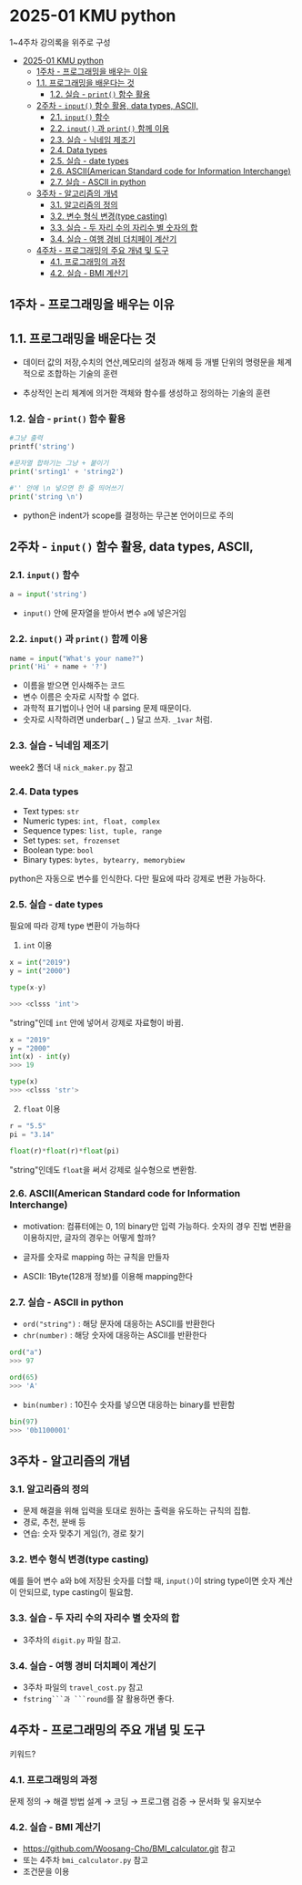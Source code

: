 2025-01 KMU python
=============

1~4주차 강의록을 위주로 구성

- [2025-01 KMU python](#2025-01-kmu-python)
  - [1주차 - 프로그래밍을 배우는 이유](#1주차---프로그래밍을-배우는-이유)
  - [1.1. 프로그래밍을 배운다는 것](#11-프로그래밍을-배운다는-것)
    - [1.2. 실습 - `print()` 함수 활용](#12-실습---print-함수-활용)
  - [2주차 - `input()` 함수 활용, data types, ASCII,](#2주차---input-함수-활용-data-types-ascii)
    - [2.1.  `input()` 함수](#21--input-함수)
    - [2.2. `input()` 과 `print()` 함께 이용](#22-input-과-print-함께-이용)
    - [2.3. 실습 - 닉네임 제조기](#23-실습---닉네임-제조기)
    - [2.4. Data types](#24-data-types)
    - [2.5. 실습 - date types](#25-실습---date-types)
    - [2.6. ASCII(American Standard code for Information Interchange)](#26-asciiamerican-standard-code-for-information-interchange)
    - [2.7. 실습 - ASCII in python](#27-실습---ascii-in-python)
  - [3주차 - 알고리즘의 개념](#3주차---알고리즘의-개념)
    - [3.1. 알고리즘의 정의](#31-알고리즘의-정의)
    - [3.2. 변수 형식 변경(type casting)](#32-변수-형식-변경type-casting)
    - [3.3. 실습 - 두 자리 수의 자리수 별 숫자의 합](#33-실습---두-자리-수의-자리수-별-숫자의-합)
    - [3.4. 실습 - 여행 경비 더치페이 계산기](#34-실습---여행-경비-더치페이-계산기)
  - [4주차 - 프로그래밍의 주요 개념 및 도구](#4주차---프로그래밍의-주요-개념-및-도구)
    - [4.1. 프로그래밍의 과정](#41-프로그래밍의-과정)
    - [4.2. 실습 - BMI 계산기](#42-실습---bmi-계산기)


## 1주차 - 프로그래밍을 배우는 이유
## 1.1. 프로그래밍을 배운다는 것

* 데이터 값의 저장,수치의 연산,메모리의 설정과 해제 등 개별 단위의 명령문을 체계적으로 조합하는 기술의 훈련

*  추상적인 논리 체계에 의거한 객체와 함수를 생성하고 정의하는 기술의 훈련
  

### 1.2. 실습 - `print()` 함수 활용

```python
#그냥 출력
printf('string')

#문자열 합하기는 그냥 + 붙이기
print('srting1' + 'string2')

#'' 안에 \n 넣으면 한 줄 띄어쓰기
print('string \n')
```

* python은 indent가 scope를 결정하는 무근본 언어이므로 주의

## 2주차 - `input()` 함수 활용, data types, ASCII, 

### 2.1.  `input()` 함수

```python
a = input('string')
```

* `input()` 안에 문자열을 받아서 변수 `a`에 넣은거임

### 2.2. `input()` 과 `print()` 함께 이용

```python
name = input("What's your name?")
print('Hi' + name + '?')
```
* 이름을 받으면 인사해주는 코드
* 변수 이름은 숫자로 시작할 수 없다. 
* 과학적 표기법이나 언어 내 parsing 문제 때문이다.
*  숫자로 시작하려면 underbar( _ ) 달고 쓰자. `_1var` 처럼.


### 2.3. 실습 - 닉네임 제조기

week2 폴더 내 `nick_maker.py` 참고

### 2.4. Data types 

* Text types: `str`
* Numeric types: `int, float, complex`
* Sequence types: `list, tuple, range`
* Set types: `set, frozenset`
* Boolean type: `bool`
* Binary types: `bytes, bytearry, memorybiew`

python은 자동으로 변수를 인식한다. 다만 필요에 따라 강제로 변환 가능하다. 

### 2.5. 실습 - date types

필요에 따라 강제 type 변환이 가능하다

1. `int` 이용
```python
x = int("2019")
y = int("2000")

type(x-y)

>>> <clsss 'int'>
```
"string"인데 `int` 안에 넣어서 강제로 자료형이 바뀜.

```python
x = "2019"
y = "2000"
int(x) - int(y)
>>> 19

type(x)
>>> <clsss 'str'>
```

2. `float` 이용
```python
r = "5.5"
pi = "3.14"

float(r)*float(r)*float(pi)
```

"string"인데도 `float`을 써서 강제로 실수형으로 변환함.

### 2.6. ASCII(American Standard code for Information Interchange)

* motivation: 컴퓨터에는 0, 1의 binary만 입력 가능하다. 숫자의 경우 진법 변환을 이용하지만, 글자의 경우는 어떻게 할까?

* 글자를 숫자로 mapping 하는 규칙을 만들자

* ASCII: 1Byte(128개 정보)를 이용해 mapping한다

### 2.7. 실습 - ASCII in python

* `ord("string")` : 해당 문자에 대응하는 ASCII를 반환한다
* `chr(number)` : 해당 숫자에 대응하는 ASCII를 반환한다

```python
ord("a")
>>> 97

ord(65)
>>> 'A'
```

* `bin(number)` : 10진수 숫자를 넣으면 대응하는 binary를 반환함
```python
bin(97)
>>> '0b1100001'
```

## 3주차 - 알고리즘의 개념

### 3.1. 알고리즘의 정의
* 문제 해결을 위해 입력을 토대로 원하는 출력을 유도하는 규칙의 집합.
*  경로, 추천, 분배 등 
*  연습: 숫자 맞추기 게임(?), 경로 찾기

### 3.2. 변수 형식 변경(type casting)

예를 들어 변수 a와 b에 저장된 숫자를 더할 때, `input()`이 string type이면 숫자 계산이 안되므로, type casting이 필요함.

### 3.3. 실습 - 두 자리 수의 자리수 별 숫자의 합

* 3주차의 `digit.py` 파일 참고.


### 3.4. 실습 - 여행 경비 더치페이 계산기

* 3주차 파일의 `travel_cost.py` 참고
* `fstring```과 ```round`를 잘 활용하면 좋다.

## 4주차 - 프로그래밍의 주요 개념 및 도구
키워드? 
### 4.1. 프로그래밍의 과정

문제 정의 &rarr; 해결 방법 설계 &rarr; 코딩 &rarr; 프로그램 검증 &rarr; 문서화 및 유지보수

### 4.2. 실습 - BMI 계산기

* https://github.com/Woosang-Cho/BMI_calculator.git 참고
* 또는 4주차 `bmi_calculator.py` 참고
* 조건문을 이용


